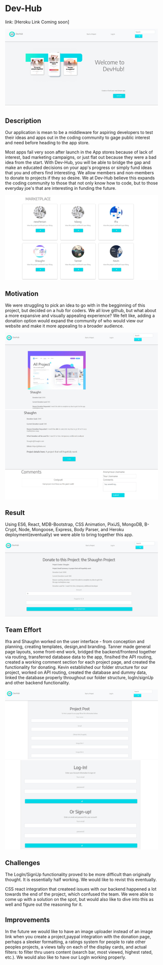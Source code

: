 # Dev-Hub

link: [Heroku Link Coming soon]

![alt-text](client/src/Assets/homePage-screenShot1.JPG)

## Description

Our application is mean to be a middleware for aspiring developers to test their ideas and apps out in the coding community to gage public interest and need before heading to the app store. 

Most apps fail very soon after launch in the App stores because of lack of interest, bad marketing campaigns, or just flat out because they were a bad idea from the start. With Dev-Hub, you will be able to bridge the gap and make an educated decisions on your app's progress or simply fund ideas that you and others find interesting. We allow members and non-members to donate to projects if they so desire. We at Dev-Hub believe this expands the coding community to those that not only know how to code, but to those everyday joe's that are interesting in funding the future.


![alt-text](client/src/Assets/homePage-screenShot2.JPG)

## Motivation

We were struggling to pick an idea to go with in the begginning of this project, but decided on a hub for coders. We all love github, but what about a more expansive and visually appealing experience? We felt like, adding a donation option would expand the community of who would view our website and make it more appealing to a broader audience.

![alt-text](client/src/Assets/homePage-screenShot3.JPG)
![alt-text](client/src/Assets/homePage-screenShot4.JPG)
 
## Result

Using ES6, React, MDB-Bootstrap, CSS Animation, PixiJS, MongoDB, B-Crypt, Node, Mongoose, Express, Body Parser, and Heroku deployment(eventually) we were able to bring together this app. 

![alt-text](client/src/Assets/homePage-screenShot5.JPG)

## Team Effort

Ifra and Shaughn worked on the user interface - from conception and planning, creating templates, design,and branding. Tanner made general page layouts, some front-end work, bridged the backend/frontend together via routing, transferred database data to the app, finsihed the API routing, created a working comment section for each project page, and created the functionality for donating. Kevin established our folder structure for our project, worked on API routing, created the database and dummy data, linked the database properly throughout our folder structure, logIn/signUp and other backend functionality.

![alt-text](client/src/Assets/homePage-screenShot6.JPG)
![alt-text](client/src/Assets/homePage-screenShot7.JPG)

## Challenges

The LogIn/SignUp functionality proved to be more difficult than originally thought. It is essentially half working. We would like to revist this eventually.

CSS react integration that createed issues with our backend happened a lot towards the end of the project, which confused the team. We were able to come up with a solution on the spot, but would also like to dive into this as well and figure out the reasoning for it. 

## Improvements

In the future we would like to have an image uploader instead of an image link when you create a project,paypal integration with the donation page, perhaps a sleeker formatting, a ratings system for people to rate other peoples projects, a views tally on each of the display cards, and actual filters: to filter thru users content (search bar, most viewed, highest rated, etc.). We would also like to have our LogIn working properly. 

